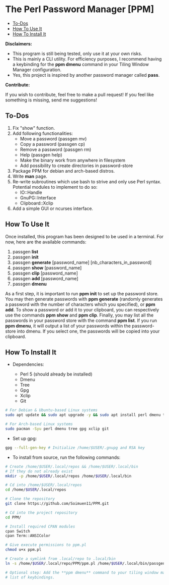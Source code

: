 # The Perl Password Manager [PPM]

* [To-Dos](#to-dos)
* [How To Use It](#how-to-use-it)
* [How To Install It](#how-to-install-it)

**Disclaimers:**

+ This program is still being tested, only use it at your own risks.
+ This is mainly a CLI utility. For efficiency purposes, I recommend having a
  keybinding for the **ppm dmenu** command in your Tiling Window Manager
  configuration.
+ Yes, this project is inspired by another password manager called **pass**.

**Contribute:**

If you wish to contribute, feel free to make a pull request! If
you feel like something is missing, send me suggestions!

## To-Dos

1. Fix "show" function.
2. Add following functionalities:
	+ Move a password (passgen mv)
	+ Copy a password (passgen cp)
	+ Remove a password (passgen rm)
	+ Help (passgen help)
	+ Make the binary work from anywhere in filesystem
	+ Add possibility to create directories in password-store
3. Package PPM for debian and arch-based distros.
4. Write **man** page.
5. Re-write subroutines which use bash to strive and only use Perl syntax.
   Potential modules to implement to do so: 
   + IO::Handle
   + GnuPG::Interface
   + Clipboard::Xclip
7. Add a simple GUI or ncurses interface.

## How To Use It

Once installed, this program has been designed to be used in a terminal. For
now, here are the available commands:

1. passgen **list**
2. passgen **init**
3. passgen **generate** [password_name] [nb_characters_in_password]
4. passgen **show** [password_name]
5. passgen **clip** [password_name]
6. passgen **add** [password_name]
7. passgen **dmenu**

As a first step, it is important to run **ppm init** to set up the password
store. You may then generate passwords with **ppm generate** (randomly
generates a password with the number of characters which you specified), or
**ppm add**. To show a password or add it to your clipboard, you can
respectively use the commands **ppm show** and **ppm clip**. Finally, you may
list all the passwords in your password store with the command **ppm list**.
If you run **ppm dmenu**, it will output a list of your passwords within the
password-store into dmenu. If you select one, the passwords will be copied into
your clipboard.

## How To Install It

+ Dependencies:

	- Perl 5 (should already be installed)
	- Dmenu
	- Tree
	- Gpg
	- Xclip
	- Git

```bash
# For Debian & Ubuntu-based Linux systems
sudo apt update && sudo apt upgrade -y && sudo apt install perl dmenu tree gpg xclip git

# For Arch-based Linux systems
sudo pacman -Syu perl dmenu tree gpg xclip git
```

+ Set up gpg:

```bash
gpg --full-gen-key # Initialize /home/$USER/.gnupg and RSA key
```

+ To install from source, run the following commands:

```bash
# Create /home/$USER/.local/repos && /home/$USER/.local/bin
# If they do not already exist
mkdir -p /home/$USER/.local/repos /home/$USER/.local/bin

# Cd into /home/$USER/.local/repos
cd /home/$USER/.local/repos

# Clone the repository
git clone https://github.com/Soimuen11/PPM.git

# Cd into the project repository
cd PPM/

# Install required CPAN modules
cpan Switch
cpan Term::ANSIColor	

# Give execute permissions to ppm.pl
chmod u+x ppm.pl

# Create a symlink from .local/repo to .local/bin
ln -s /home/$USER/.local/repo/PPM/ppm.pl /home/$USER/.local/bin/passgen

# Optional step: Add the **ppm dmenu** command to your tiling window manager's
# list of keybindings.  
```
